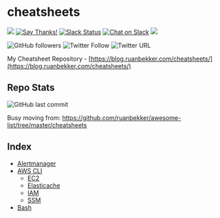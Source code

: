 # cheatsheets 

[![](https://img.shields.io/badge/ruanbekker-cheatsheets-blue.svg)](https://github.com/ruanbekker/cheatsheets) [![Say Thanks!](https://img.shields.io/badge/Say%20Thanks-!-1EAEDB.svg)](https://saythanks.io/to/ruan.ru.bekker@gmail.com) [![Slack Status](https://linux-hackers-slack.herokuapp.com/badge.svg)](https://linux-hackers-slack.herokuapp.com/) [![Chat on Slack](https://img.shields.io/badge/chat-on_slack-orange.svg)](https://linux-hackers.slack.com/) [![](https://img.shields.io/badge/goto-blog.ruanbekker.com-success.svg)](https://blog.ruanbekker.com/?pk_campaign=github&pk_kwd=cheatsheets)

![GitHub followers](https://img.shields.io/github/followers/ruanbekker.svg?label=Follow&style=social) ![Twitter Follow](https://img.shields.io/twitter/follow/ruanbekker.svg?style=social) ![Twitter URL](https://img.shields.io/twitter/url/https/github.com/ruanbekker/cheatsheets.svg?label=Tweet%20Me&style=social)

My Cheatsheet Repository - [https://blog.ruanbekker.com/cheatsheets/](https://blog.ruanbekker.com/cheatsheets/)

## Repo Stats

![GitHub last commit](https://img.shields.io/github/last-commit/ruanbekker/cheatsheets.svg) 

Busy moving from: https://github.com/ruanbekker/awesome-list/tree/master/cheatsheets

## Index

* [Alertmanager](alertmanager/README.md)
* [AWS CLI]()
  * [EC2](aws-cli/ec2/README.md)
  * [Elasticache](aws-cli/elasticache/README.md)
  * [IAM](aws-cli/iam/README.md)
  * [SSM](aws-cli/ssm/README.md)
* [Bash](bash/README.md)
